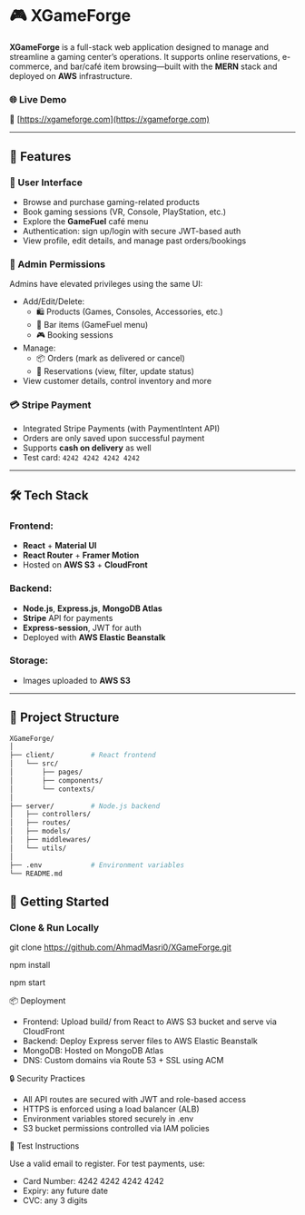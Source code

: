 # 🎮 XGameForge

**XGameForge** is a full-stack web application designed to manage and streamline a gaming center’s operations. It supports online reservations, e-commerce, and bar/café item browsing—built with the **MERN** stack and deployed on **AWS** infrastructure.

### 🌐 Live Demo
🔗 [https://xgameforge.com](https://xgameforge.com)

---

## 🧩 Features

### 👥 User Interface
- Browse and purchase gaming-related products
- Book gaming sessions (VR, Console, PlayStation, etc.)
- Explore the **GameFuel** café menu
- Authentication: sign up/login with secure JWT-based auth
- View profile, edit details, and manage past orders/bookings

### 🔐 Admin Permissions
Admins have elevated privileges using the same UI:
- Add/Edit/Delete:
  - 🛍️ Products (Games, Consoles, Accessories, etc.)
  - 🍔 Bar items (GameFuel menu)
  - 🎮 Booking sessions
- Manage:
  - 📦 Orders (mark as delivered or cancel)
  - 📅 Reservations (view, filter, update status)
- View customer details, control inventory and more

### 💳 Stripe Payment
- Integrated Stripe Payments (with PaymentIntent API)
- Orders are only saved upon successful payment
- Supports **cash on delivery** as well
- Test card: `4242 4242 4242 4242`

---

## 🛠️ Tech Stack

### Frontend:
- **React** + **Material UI**
- **React Router** + **Framer Motion**
- Hosted on **AWS S3** + **CloudFront**

### Backend:
- **Node.js**, **Express.js**, **MongoDB Atlas**
- **Stripe** API for payments
- **Express-session**, JWT for auth
- Deployed with **AWS Elastic Beanstalk**

### Storage:
- Images uploaded to **AWS S3**

---

## 📁 Project Structure

```bash
XGameForge/
│
├── client/         # React frontend
│   └── src/
│       ├── pages/
│       ├── components/
│       └── contexts/
│
├── server/         # Node.js backend
│   ├── controllers/
│   ├── routes/
│   ├── models/
│   ├── middlewares/
│   └── utils/
│
├── .env            # Environment variables
└── README.md
```
## 🚀 **Getting Started**

### **Clone & Run Locally**

git clone https://github.com/AhmadMasri0/XGameForge.git

npm install

npm start

📦 Deployment
- Frontend: Upload build/ from React to AWS S3 bucket and serve via CloudFront
- Backend: Deploy Express server files to AWS Elastic Beanstalk
- MongoDB: Hosted on MongoDB Atlas
- DNS: Custom domains via Route 53 + SSL using ACM

🔒 Security Practices
- All API routes are secured with JWT and role-based access
- HTTPS is enforced using a load balancer (ALB)
- Environment variables stored securely in .env
- S3 bucket permissions controlled via IAM policies

📧 Test Instructions

  Use a valid email to register. For test payments, use:

- Card Number: 4242 4242 4242 4242
- Expiry: any future date
- CVC: any 3 digits

